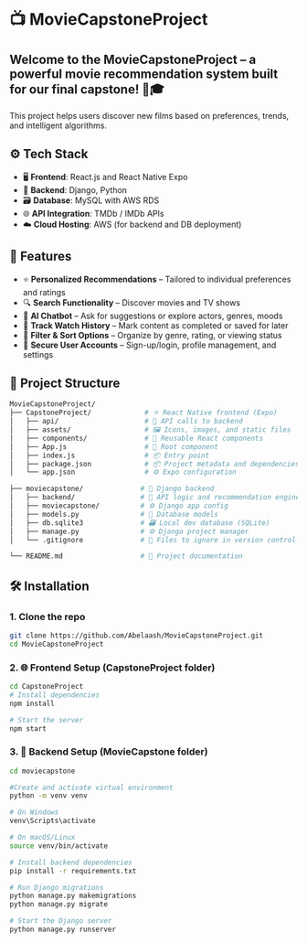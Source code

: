 # 📺 MovieCapstoneProject

## Welcome to the **MovieCapstoneProject** – a powerful movie recommendation system built for our final capstone! 🍿🎓  
This project helps users discover new films based on preferences, trends, and intelligent algorithms.

## ⚙️ Tech Stack

- 🖥️ **Frontend**: React.js and React Native Expo  
- 🐍 **Backend**: Django, Python  
- 🗃️ **Database**: MySQL with AWS RDS  
- 🌐 **API Integration**: TMDb / IMDb APIs  
- ☁️ **Cloud Hosting**: AWS (for backend and DB deployment)


## 🚀 Features

- ⭐ **Personalized Recommendations** – Tailored to individual preferences and ratings  
- 🔍 **Search Functionality** – Discover movies and TV shows  
- 🧠 **AI Chatbot** – Ask for suggestions or explore actors, genres, moods  
- 📅 **Track Watch History** – Mark content as completed or saved for later  
- 🔄 **Filter & Sort Options** – Organize by genre, rating, or viewing status  
- 🔐 **Secure User Accounts** – Sign-up/login, profile management, and settings

## 📁 Project Structure

```bash
MovieCapstoneProject/
├── CapstoneProject/             # ⚛️ React Native frontend (Expo)
│   ├── api/                     # 📡 API calls to backend
│   ├── assets/                  # 🖼️ Icons, images, and static files
│   ├── components/              # 🧩 Reusable React components
│   ├── App.js                   # 🚀 Root component
│   ├── index.js                 # 📦 Entry point
│   ├── package.json             # 📦 Project metadata and dependencies
│   └── app.json                 # ⚙️ Expo configuration

├── moviecapstone/              # 🐍 Django backend
│   ├── backend/                # 🧠 API logic and recommendation engine
│   ├── moviecapstone/          # ⚙️ Django app config
│   ├── models.py               # 🧾 Database models
│   ├── db.sqlite3              # 🗃️ Local dev database (SQLite)
│   ├── manage.py               # ⚙️ Django project manager
│   └── .gitignore              # 🚫 Files to ignore in version control

└── README.md                   # 📘 Project documentation
```
## 🛠️ Installation

### 1. Clone the repo

```bash
git clone https://github.com/Abelaash/MovieCapstoneProject.git
cd MovieCapstoneProject
```
### 2. 🌐 Frontend Setup (CapstoneProject folder)
```bash
cd CapstoneProject
# Install dependencies
npm install

# Start the server
npm start
```
### 3.  🐍 Backend Setup (MovieCapstone folder)
```bash
cd moviecapstone

#Create and activate virtual environment
python -m venv venv

# On Windows
venv\Scripts\activate 

# On macOS/Linux
source venv/bin/activate 

# Install backend dependencies
pip install -r requirements.txt

# Run Django migrations
python manage.py makemigrations
python manage.py migrate

# Start the Django server
python manage.py runserver


